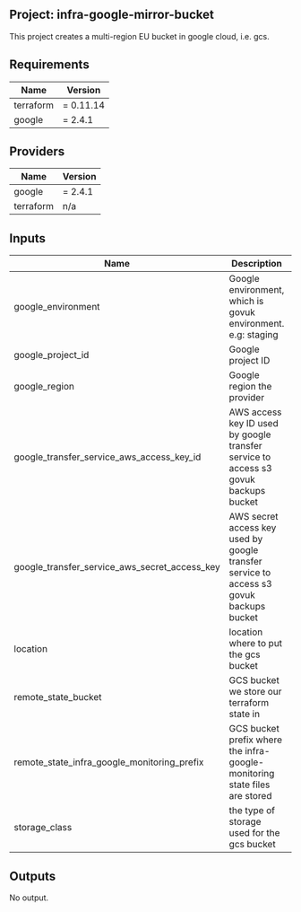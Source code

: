 ## Project: infra-google-mirror-bucket

This project creates a multi-region EU bucket in google cloud, i.e. gcs.

## Requirements

| Name | Version |
|------|---------|
| terraform | = 0.11.14 |
| google | = 2.4.1 |

## Providers

| Name | Version |
|------|---------|
| google | = 2.4.1 |
| terraform | n/a |

## Inputs

| Name | Description | Type | Default | Required |
|------|-------------|------|---------|:--------:|
| google\_environment | Google environment, which is govuk environment. e.g: staging | `string` | `""` | no |
| google\_project\_id | Google project ID | `string` | `"eu-west2"` | no |
| google\_region | Google region the provider | `string` | `"eu-west2"` | no |
| google\_transfer\_service\_aws\_access\_key\_id | AWS access key ID used by google transfer service to access s3 govuk backups bucket | `string` | n/a | yes |
| google\_transfer\_service\_aws\_secret\_access\_key | AWS secret access key used by google transfer service to access s3 govuk backups bucket | `string` | n/a | yes |
| location | location where to put the gcs bucket | `string` | `"eu"` | no |
| remote\_state\_bucket | GCS bucket we store our terraform state in | `string` | n/a | yes |
| remote\_state\_infra\_google\_monitoring\_prefix | GCS bucket prefix where the infra-google-monitoring state files are stored | `string` | n/a | yes |
| storage\_class | the type of storage used for the gcs bucket | `string` | `"multi_regional"` | no |

## Outputs

No output.

